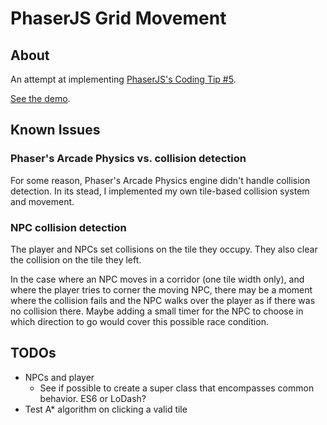 # PhaserJS Grid Movement

## About

An attempt at implementing [PhaserJS's Coding Tip #5](http://www.photonstorm.com/phaser/phaser-coding-tips-5).

[See the demo](https://rawgit.com/jansensan/test-phaser-js-grid-movement/master/src/index.html).

## Known Issues

### Phaser's Arcade Physics vs. collision detection

For some reason, Phaser's Arcade Physics engine didn't handle collision detection. In its stead, I implemented my own tile-based collision system and movement.

### NPC collision detection

The player and NPCs set collisions on the tile they occupy. They also clear the collision on the tile they left.

In the case where an NPC moves in a corridor (one tile width only), and where the player tries to corner the moving NPC, there may be a moment where the collision fails and the NPC walks over the player as if there was no collision there. Maybe adding a small timer for the NPC to choose in which direction to go would cover this possible race condition.

## TODOs

- NPCs and player
  - See if possible to create a super class that encompasses common behavior. ES6 or LoDash?
- Test A* algorithm on clicking a valid tile